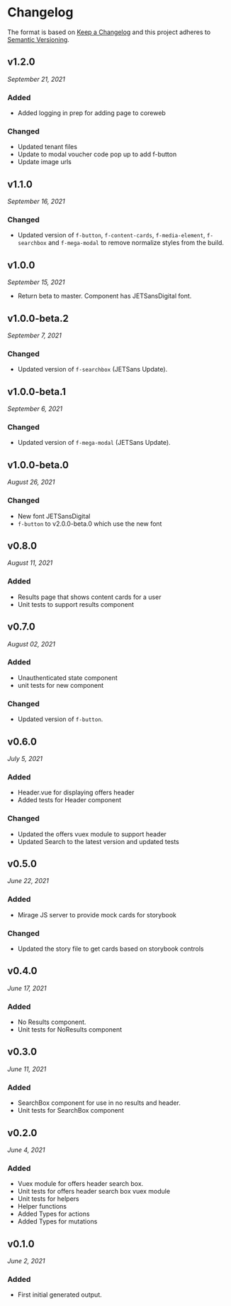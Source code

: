 # Changelog

The format is based on [Keep a Changelog](http://keepachangelog.com/en/1.0.0/)
and this project adheres to [Semantic Versioning](http://semver.org/spec/v2.0.0.html).


v1.2.0
------------------------------
*September 21, 2021*

### Added
- Added logging in prep for adding page to coreweb

### Changed
- Updated tenant files
- Update to modal voucher code pop up to add f-button
- Update image urls


v1.1.0
------------------------------
*September 16, 2021*

### Changed
- Updated version of `f-button`, `f-content-cards`, `f-media-element`, `f-searchbox` and `f-mega-modal` to remove normalize styles from the build.


v1.0.0
------------------------------
*September 15, 2021*

- Return beta to master. Component has JETSansDigital font.


v1.0.0-beta.2
------------------------------
*September 7, 2021*

### Changed
- Updated version of `f-searchbox` (JETSans Update).


v1.0.0-beta.1
------------------------------
*September 6, 2021*

### Changed
- Updated version of `f-mega-modal` (JETSans Update).


v1.0.0-beta.0
------------------------------
*August 26, 2021*

### Changed
- New font JETSansDigital
- `f-button` to v2.0.0-beta.0 which use the new font


v0.8.0
------------------------------
*August 11, 2021*

### Added
- Results page that shows content cards for a user
- Unit tests to support results component


v0.7.0
------------------------------
*August 02, 2021*

### Added
- Unauthenticated state component
- unit tests for new component

### Changed
- Updated version of `f-button`.


v0.6.0
------------------------------
*July 5, 2021*

### Added
- Header.vue for displaying offers header
- Added tests for Header component

### Changed
- Updated the offers vuex module to support header
- Updated Search to the latest version and updated tests


v0.5.0
------------------------------
*June 22, 2021*

### Added
- Mirage JS server to provide mock cards for storybook

### Changed
- Updated the story file to get cards based on storybook controls


v0.4.0
------------------------------
*June 17, 2021*

### Added
- No Results component.
- Unit tests for NoResults component


v0.3.0
------------------------------
*June 11, 2021*

### Added
- SearchBox component for use in no results and header.
- Unit tests for SearchBox component


v0.2.0
------------------------------
*June 4, 2021*

### Added
- Vuex module for offers header search box.
- Unit tests for offers header search box vuex module
- Unit tests for helpers
- Helper functions
- Added Types for actions
- Added Types for mutations


v0.1.0
------------------------------
*June 2, 2021*

### Added
- First initial generated output.

